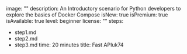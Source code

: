 image: ""
description: An Introductory scenario for Python developers to explore the basics of Docker Compose
isNew: true
isPremium: true
isAvailable: true
level: beginner
license: ""
steps:
- step1.md
- step2.md
- step3.md
time: 20 minutes
title: Fast APIuk74
